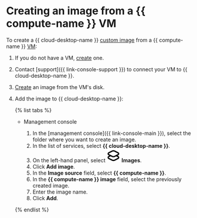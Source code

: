 # Creating an image from a {{ compute-name }} VM

To create a {{ cloud-desktop-name }} [custom image](../../concepts/images.md#custom-images) from a {{ compute-name }} [VM](../../../compute/concepts/vm.md):
1. If you do not have a VM, [create](../../../compute/operations/vm-create/create-linux-vm.md) one.
1. Contact [support]({{ link-console-support }}) to connect your VM to {{ cloud-desktop-name }}.
1. [Create](../../../compute/operations/image-create/create-from-disk.md) an image from the VM's disk.
1. Add the image to {{ cloud-desktop-name }}:

   {% list tabs %}

   - Management console

      1. In the [management console]({{ link-console-main }}), select the folder where you want to create an image.
      1. In the list of services, select **{{ cloud-desktop-name }}**.
      1. On the left-hand panel, select ![image](../../../_assets/cloud-desktop/images.svg) **Images**.
      1. Click **Add image**.
      1. In the **Image source** field, select **{{ compute-name }}**.
      1. In the **{{ compute-name }} image** field, select the previously created image.
      1. Enter the image name.
      1. Click **Add**.

   {% endlist %}
